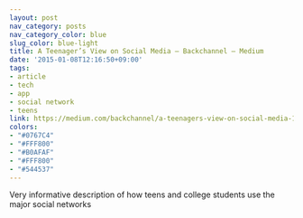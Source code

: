 ```yaml
---
layout: post
nav_category: posts
nav_category_color: blue
slug_color: blue-light
title: A Teenager’s View on Social Media — Backchannel — Medium
date: '2015-01-08T12:16:50+09:00'
tags:
- article
- tech
- app
- social network
- teens
link: https://medium.com/backchannel/a-teenagers-view-on-social-media-1df945c09ac6
colors:
- "#0767C4"
- "#FFF800"
- "#B0AFAF"
- "#FFF800"
- "#544537"
---
```


<p>Very informative description of how teens and college students use the major social networks</p>
